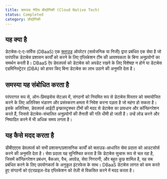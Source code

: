 ```yaml
---
title: क्लाउड नेटिव प्रौद्योगिकी (Cloud Native Tech)
status: Completed
category: प्रौद्योगिकी
---
```


## यह क्या है 

डेटाबेस-ए-ए-सर्विस (DBaaS) एक [क्लाउड](/cloud_computing/) ऑपरेटर (सार्वजनिक या निजी) द्वारा प्रबंधित एक सेवा है जो पारंपरिक डेटाबेस प्रशासन कार्यों को करने के लिए एप्लिकेशन टीम की आवश्यकता के बिना अनुप्रयोगों का समर्थन करती है। DBaaS ऐप डेवलपर्स को डेटाबेस को अपडेट रखने के लिए विशेषज्ञ न होने या डेटाबेस एडमिनिस्ट्रेटर (DBA) को हायर किए बिना डेटाबेस का लाभ उठाने की अनुमति देता है।

## समस्या यह संबोधित करता है 

परंपरागत रूप से, ऑन-प्रिमाइसेस सेटअप में, संगठनों को नियमित रूप से डेटाबेस विस्तार को समायोजित करने के लिए अतिरिक्त भंडारण और प्रसंस्करण क्षमता में निवेश करना पड़ता है जो महंगा हो सकता है। इसके अतिरिक्त, डेवलपर्स आईटी इन्फ्रास्ट्रक्चर टीमों की मदद से डेटाबेस का प्रावधान और कॉन्फ़िगरेशन करते हैं, जिससे डेटाबेस-संचालित अनुप्रयोगों की तैनाती की गति धीमी हो जाती है। उन्हें लोड करने और निष्पादित करने में भी अधिक समय लगता है।

## यह कैसे मदद करता है

डीबीएएएस डेवलपर्स को सभी प्रशासन/प्रशासनिक कार्यों को क्लाउड-आधारित सेवा प्रदाता को आउटसोर्स करने की अनुमति देता है। सेवा प्रदाता यह सुनिश्चित करता है कि डेटाबेस सुचारू रूप से चल रहा है, जिसमें कॉन्फ़िगरेशन प्रबंधन, बैकअप, पैच, अपग्रेड, सेवा निगरानी, ​​​​और बहुत कुछ शामिल है, यह सब प्रबंधित करने के लिए उपयोगकर्ता के अनुकूल इंटरफेस के साथ। DBaaS डेटाबेस लागत को कम करते हुए संगठनों को एंटरप्राइज़-ग्रेड एप्लिकेशन को तेज़ी से विकसित करने में मदद करता है।